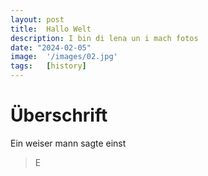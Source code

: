```yaml
---
layout: post
title:  Hallo Welt
description: I bin di lena un i mach fotos
date: "2024-02-05"
image:  '/images/02.jpg'
tags:   [history]
---
```


# Überschrift

Ein weiser mann sagte einst

> E

